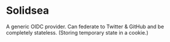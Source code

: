 # Solidsea

A generic OIDC provider.
Can federate to Twitter & GitHub and be completely stateless. (Storing temporary state in a cookie.)

